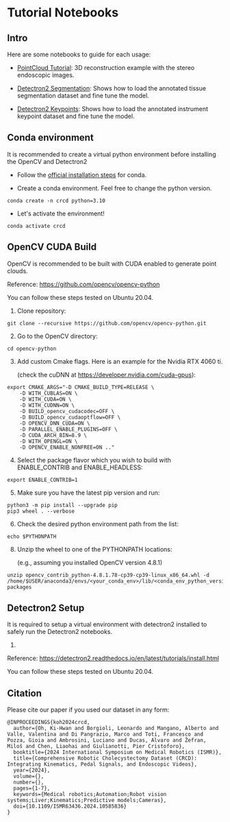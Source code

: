 # Tutorial Notebooks

## Intro

Here are some notebooks to guide for each usage:

- [PointCloud Tutorial](cv/crcd_pcl.ipynb): 3D reconstruction example with the stereo endoscopic images.

- [Detectron2 Segmentation](cv/crcd_detectron2_segmentation.ipynb): Shows how to load the annotated tissue segmentation dataset and fine tune the model.

- [Detectron2 Keypoints](cv/crcd_detectron2_keypoints.ipynb): Shows how to load the annotated instrument keypoint dataset and fine tune the model.

## Conda environment

It is recommended to create a virtual python environment before installing the OpenCV and Detectron2

- Follow the [official installation steps](https://docs.conda.io/projects/conda/en/latest/user-guide/install/linux.html) for conda.

- Create a conda environment. Feel free to change the python version.
```
conda create -n crcd python=3.10
```

- Let's activate the environment!
```
conda activate crcd
```

## OpenCV CUDA Build

OpenCV is recommended to be built with CUDA enabled to generate point clouds.

Reference: https://github.com/opencv/opencv-python

You can follow these steps tested on Ubuntu 20.04.

1. Clone repository:
```
git clone --recursive https://github.com/opencv/opencv-python.git
```

2. Go to the OpenCV directory:
```
cd opencv-python
```

3. Add custom Cmake flags. Here is an example for the Nvidia RTX 4060 ti.
   
   (check the cuDNN at https://developer.nvidia.com/cuda-gpus):
   
```
export CMAKE_ARGS="-D CMAKE_BUILD_TYPE=RELEASE \
	-D WITH_CUBLAS=ON \
	-D WITH_CUDA=ON \
	-D WITH_CUDNN=ON \
	-D BUILD_opencv_cudacodec=OFF \
	-D BUILD_opencv_cudaoptflow=OFF \
	-D OPENCV_DNN_CUDA=ON \
	-D PARALLEL_ENABLE_PLUGINS=OFF \
	-D CUDA_ARCH_BIN=8.9 \
	-D WITH_OPENGL=ON \
	-D OPENCV_ENABLE_NONFREE=ON .."
```

4. Select the package flavor which you wish to build with ENABLE_CONTRIB and ENABLE_HEADLESS:
```
export ENABLE_CONTRIB=1
```

5. Make sure you have the latest pip version and run:
```
python3 -m pip install --upgrade pip
pip3 wheel . --verbose
```

6. Check the desired python environment path from the list:
```
echo $PYTHONPATH
```

8. Unzip the wheel to one of the PYTHONPATH locations:

   (e.g., assuming you installed OpenCV version 4.8.1)
```
unzip opencv_contrib_python-4.8.1.78-cp39-cp39-linux_x86_64.whl -d /home/$USER/anaconda3/envs/<your_conda_env>/lib/<conda_env_python_version>/site-packages
```

## Detectron2 Setup

It is required to setup a virtual environment with detectron2 installed to safely run the Detectron2 notebooks.

1. 


Reference: https://detectron2.readthedocs.io/en/latest/tutorials/install.html



You can follow these steps tested on Ubuntu 20.04.


## Citation

Please cite our paper if you used our dataset in any form: 
```
@INPROCEEDINGS{koh2024crcd,
  author={Oh, Ki-Hwan and Borgioli, Leonardo and Mangano, Alberto and Valle, Valentina and Di Pangrazio, Marco and Toti, Francesco and Pozza, Gioia and Ambrosini, Luciano and Ducas, Alvaro and Žefran, Miloš and Chen, Liaohai and Giulianotti, Pier Cristoforo},
  booktitle={2024 International Symposium on Medical Robotics (ISMR)}, 
  title={Comprehensive Robotic Cholecystectomy Dataset (CRCD): Integrating Kinematics, Pedal Signals, and Endoscopic Videos}, 
  year={2024},
  volume={},
  number={},
  pages={1-7},
  keywords={Medical robotics;Automation;Robot vision systems;Liver;Kinematics;Predictive models;Cameras},
  doi={10.1109/ISMR63436.2024.10585836}
}

```
